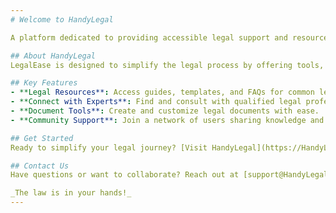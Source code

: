 ```yaml
---
# Welcome to HandyLegal

A platform dedicated to providing accessible legal support and resources for individuals and businesses.

## About HandyLegal
LegalEase is designed to simplify the legal process by offering tools, resources, and connections to legal professionals. Whether you're seeking advice, drafting documents, or understanding your rights, we’re here to help—affordably and efficiently.

## Key Features
- **Legal Resources**: Access guides, templates, and FAQs for common legal needs.
- **Connect with Experts**: Find and consult with qualified legal professionals.
- **Document Tools**: Create and customize legal documents with ease.
- **Community Support**: Join a network of users sharing knowledge and experiences.

## Get Started
Ready to simplify your legal journey? [Visit HandyLegal](https://HandyLegal.example.com) or explore the code and contribute right here on GitHub!

## Contact Us
Have questions or want to collaborate? Reach out at [support@HandyLegal.com](mailto:support@HandyLegal.com) or join our [Discord community](https://discord.gg/HandyLegal).

_The law is in your hands!_
---
```


